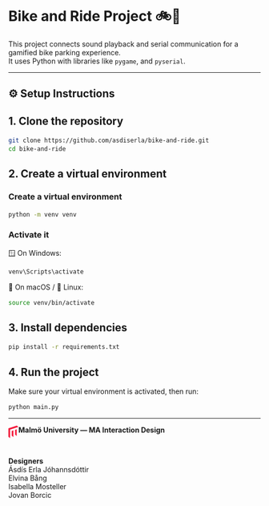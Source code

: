 # Bike and Ride Project 🚲🎵

This project connects sound playback and serial communication for a gamified bike parking experience.  
It uses Python with libraries like `pygame`, and `pyserial`.

---


## ⚙️ Setup Instructions

## 1. Clone the repository
```bash
git clone https://github.com/asdiserla/bike-and-ride.git
cd bike-and-ride
```


## 2. Create a virtual environment
### Create a virtual environment
```bash
python -m venv venv
```

### Activate it
🪟 On Windows:
```bash
venv\Scripts\activate
```
🍎 On macOS / 🐧 Linux:
```bash
source venv/bin/activate
```

## 3. Install dependencies
```bash
pip install -r requirements.txt
```

## 4. Run the project

Make sure your virtual environment is activated, then run:

```bash
python main.py
```

---

<img src="src/images/maulogo.png" width="20" height="25" align="left" />

**Malmö University — MA Interaction Design**

<br clear="left" />
  
**Designers** <br>
Ásdís Erla Jóhannsdóttir <br>
Elvina Bång <br>
Isabella Mosteller <br>
Jovan Borcic
